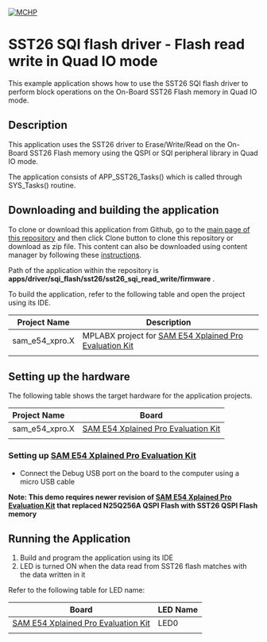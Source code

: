 [![MCHP](https://www.microchip.com/ResourcePackages/Microchip/assets/dist/images/logo.png)](https://www.microchip.com)

# SST26 SQI flash driver - Flash read write in Quad IO mode

This example application shows how to use the SST26 SQI flash driver to perform block operations on the On-Board SST26 Flash memory in Quad IO mode.

## Description

This application uses the SST26 driver to Erase/Write/Read on the On-Board SST26 Flash memory using the QSPI or SQI peripheral library in Quad IO mode.

The application consists of APP_SST26_Tasks() which is called through SYS_Tasks() routine.

## Downloading and building the application

To clone or download this application from Github, go to the [main page of this repository](https://github.com/Microchip-MPLAB-Harmony/core_apps_sam_d5x_e5x) and then click Clone button to clone this repository or download as zip file.
This content can also be downloaded using content manager by following these [instructions](https://github.com/Microchip-MPLAB-Harmony/contentmanager/wiki).

Path of the application within the repository is **apps/driver/sqi_flash/sst26/sst26_sqi_read_write/firmware** .

To build the application, refer to the following table and open the project using its IDE.

| Project Name      | Description                                    |
| ----------------- | ---------------------------------------------- |
| sam_e54_xpro.X | MPLABX project for [SAM E54 Xplained Pro Evaluation Kit](https://www.microchip.com/developmenttools/ProductDetails/atsame54-xpro) |
|||

## Setting up the hardware

The following table shows the target hardware for the application projects.

| Project Name| Board|
|:---------|:---------:|
| sam_e54_xpro.X | [SAM E54 Xplained Pro Evaluation Kit](https://www.microchip.com/developmenttools/ProductDetails/atsame54-xpro) |
|||

### Setting up [SAM E54 Xplained Pro Evaluation Kit](https://www.microchip.com/developmenttools/ProductDetails/atsame54-xpro)

- Connect the Debug USB port on the board to the computer using a micro USB cable

**Note: This demo requires newer revision of [SAM E54 Xplained Pro Evaluation Kit](https://www.microchip.com/developmenttools/ProductDetails/atsame54-xpro) that replaced N25Q256A QSPI Flash with SST26 QSPI Flash memory**

## Running the Application

1. Build and program the application using its IDE
2. LED is turned ON when the data read from SST26 flash matches with the data written in it

Refer to the following table for LED name:

| Board | LED Name |
| ----- | -------- |
|  [SAM E54 Xplained Pro Evaluation Kit](https://www.microchip.com/developmenttools/ProductDetails/atsame54-xpro) | LED0 |
|||
